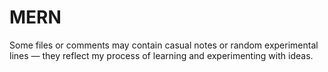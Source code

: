 <h1>MERN</h1>
Some files or comments may contain casual notes or random experimental lines — they reflect my process of learning and experimenting with ideas.
